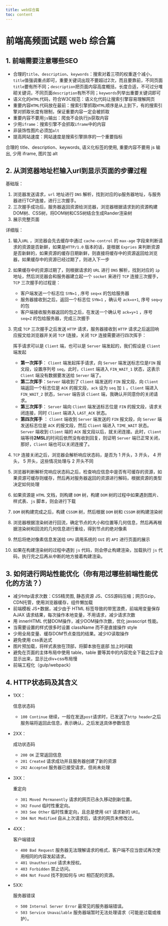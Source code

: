 ```yaml
---
title: web综合篇
toc: content
---
```


# 前端高频面试题 web 综合篇

## 1. 前端需要注意哪些SEO

- 合理的`title`、`description`、`keywords`：搜索对着三项的权重逐个减小，`title`值强调重点即可，重要关键词出现不要超过2次，而且要靠前，不同页面`title`要有所不同；`description`把页面内容高度概括，长度合适，不可过分堆砌关键词，不同页面`description`有所不同；`keywords`列举出重要关键词即可
- 语义化的`HTML`代码，符合W3C规范：语义化代码让搜索引擎容易理解网页
- 重要内容`HTML`代码放在最前：搜索引擎抓取`HTML`顺序是从上到下，有的搜索引擎对抓取长度有限制，保证重要内容一定会被抓取
- 重要内容不要用`js`输出：爬虫不会执行js获取内容
- 少用`iframe`：搜索引擎不会抓取`iframe`中的内容
- 非装饰性图片必须加`alt`
- 提高网站速度：网站速度是搜索引擎排序的一个重要指标

<TipP>合理的 title、description、keywords, 语义化标签的使用, 重要内容不要用 js 输出, 少用 iframe, 图片加 alt</TipP>

## 2. 从浏览器地址栏输入url到显示页面的步骤过程

基础版：

1. 浏览器发送请求，`url` 地址进行 `DNS` 解析，找到对应的ip服务器地址，与服务器进行TCP连接，进行三次握手。
2. 三次握手成功后，服务器返回资源给浏览器，浏览器根据请求到的资源构建DOM树、CSS树，将DOM树和CSS树结合生成Rander渲染树
3. 展示完整页面

详细版：

1. 输入`URL` ，浏览器会先去缓存中通过 `cache-control` 的 `max-age` 字段来判断请求的资源是否新鲜，如果是`HTTP/1.0` 版本的话，是根据 `Expries` 来判断资源是否新鲜的，如果资源的缓存日期新鲜，则直接将缓存中的资源返回给浏览器，如果缓存中的资源已经过期了，则进入下一步

2. 如果缓存中的资源过期了，则根据请求的 `URL` 进行 `DNS` 解析，找到对应的 `ip`地址，然后浏览器会和服务器建立起一个 `socket` 来进行 `TCP` 连接三次握手，`TCP` 三次握手的过程是：

   - 客户端发送一个标志位 `SYN=1` , 序号 `seq=x` 的包给服务器
   - 服务器接收到之后，返回一个标志位 `SYN=1` ，确认号 `ack=x+1`, 序号 `seq=y` 的包
   - 客户端接收服务器返回的包之后，在发送一个确认号 `ack=y+1` ，序号 `seq=Z` 的包给服务器，完成三次握手

3. 完成 `TCP` 三次握手之后发送 `HTTP` 请求，服务器接收到 `HTTP` 请求之后返回响应报文给浏览器并关闭 `TCP` l连接，关闭 `TCP` 连接需要进行四次挥手：

   挥手请求可以是 `Client` 端，也可以是 `Server` 端发起的，我们假设是 `Client` 端发起

   - **第一次挥手**： `Client` 端发起挥手请求，向 `Server` 端发送标志位是`FIN` 报文段，设置序列号 `seq`，此时，`Client` 端进入 `FIN_WAIT_1` 状态，这表示 `Client` 端没有数据要发送给 `Server` 端了。
   - **第二次挥手**：`Server` 端收到了 `Client` 端发送的 `FIN` 报文段，向 `Client` 端返回一个标志位是 `ACK` 的报文段，`ack` 设为 `seq` 加 `1` ，`Client` 端进入 `FIN_WAIT_2` 状态，`Server` 端告诉 `Client` 端，我确认并同意你的关闭请求。
   - **第三次挥手**： `Server` 端向 `Client` 端发送标志位是 `FIN` 的报文段，请求关闭连接，同时 `Client` 端进入 `LAST_ACK` 状态。
   - **第四次挥手** ： `Client` 端收到 `Server` 端发送的 `FIN` 报文段，向 `Server` 端发送标志位是 `ACK` 的报文段，然后 `Client` 端进入 `TIME_WAIT` 状态。`Server` 端收到 `Client` 端的 `ACK` 报文段以后，就关闭连接。此时，`Client` 端等待**2MSL**的时间后依然没有收到回复，则证明 `Server` 端已正常关闭，那好，`Client` 端也可以关闭连接了。

4. `TCP` 连接关闭之后，浏览器会解析响应状态码，是否为 1 开头，3 开头， 4 开头， 5 开头，这些情况处理与 2 开头不同

5. 浏览器判断解析完响应状态码之后，检查响应信息中是否有可缓存的资源，如果资源可缓存则缓存，然后再对服务器返回的资源进行解码，根据资源的类型决定如何处理

6. 如果资源是 `HTML` 文档，则构建 `DOM` 树，构建 `DOM` 树的过程中如果遇到图片、样式表、`js` 脚本，则会进行下载

7. `DOM` 树构建完成之后，构建 `CSSOM` 树，然后根据  `DOM` 树和 `CSSOM` 树构建渲染树

8. 浏览器根据渲染树进行回流，确定节点的大小和位置等几何信息，然后再再根据渲染树和回流的几何信息进行重绘，得到节点的绝对像素

9. 然后将绝对像素信息发送给 `GPU` 调用系统的 `GUI` 的 `API` 进行页面的展示

10. 如果在构建渲染树的过程中遇到 `js` 代码，则会停止构建渲染，加载执行 `js` 代码，执行完之后再从中断的地方接着构建渲染。

## 3. 如何进行网站性能优化（你有用过哪些前端性能优化的方法？）

- 减少http请求次数：CSS精灵图, 静态资源 JS、CSS源码压缩；网页Gzip，CDN托管，使用浏览器缓存，组件懒加载
- 前端模板 JS+数据，减少由于 HTML 标签导致的带宽浪费，前端用变量保存 AJAX 请求结果，每次操作本地变量，不用请求，减少请求次数
- 用 innerHTML 代替DOM操作，减少DOM操作次数，优化 javascript 性能。
- 当需要设置的样式很多时设置 className 而不是直接操作 style
- 少用全局变量、缓存DOM节点查找的结果。减少IO读取操作
- 避免使用 css表达式
- 图片预加载，将样式表放在顶部，将脚本放在底部 加上时间戳
- 避免在页面的主体布局中使用 table，table 要等其中的内容完全下载之后才会显示出来，显示比div+css布局慢
- 前端工程化（gulp/webpack）

## 4. HTTP状态码及其含义

- 1XX：

  信息状态码

  - `100 Continue` 继续，一般在发送`post`请求时，已发送了`http header`之后服务端将返回此信息，表示确认，之后发送具体参数信息

- 2XX：

  成功状态码

  - `200 OK` 正常返回信息
  - `201 Created` 请求成功并且服务器创建了新的资源
  - `202 Accepted` 服务器已接受请求，但尚未处理

- 3XX：

  重定向

  - `301 Moved Permanently` 请求的网页已永久移动到新位置。
  - `302 Found` 临时性重定向。
  - `303 See Other` 临时性重定向，且总是使用 `GET` 请求新的 `URI`。
  - `304 Not Modified` 自从上次请求后，请求的网页未修改过。

- 4XX：

  客户端错误

  - `400 Bad Request` 服务器无法理解请求的格式，客户端不应当尝试再次使用相同的内容发起请求。
  - `401 Unauthorized` 请求未授权。
  - `403 Forbidden` 禁止访问。
  - `404 Not Found` 找不到如何与 `URI` 相匹配的资源。

- 5XX:

  服务器错误

  - `500 Internal Server Error` 最常见的服务器端错误。
  - `503 Service Unavailable` 服务器端暂时无法处理请求（可能是过载或维护）。
